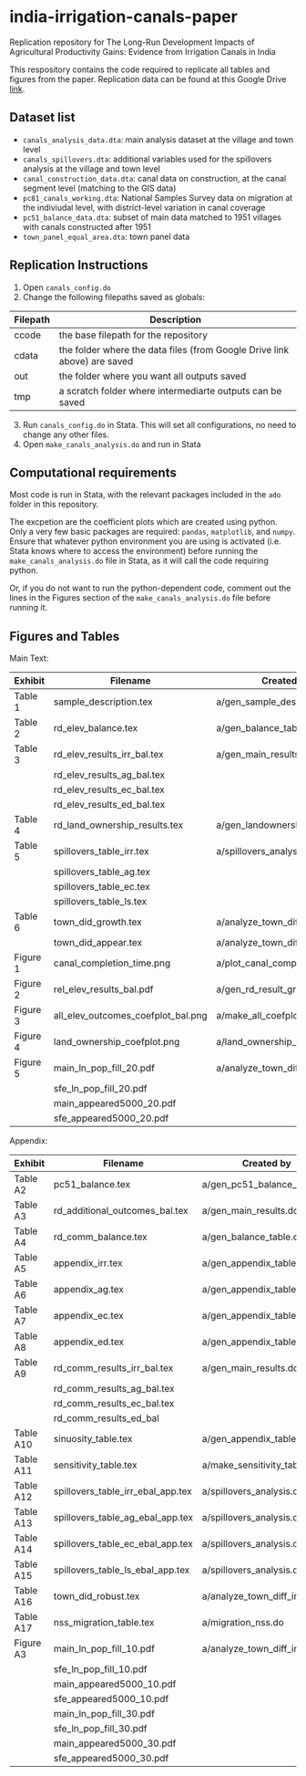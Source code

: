 # india-irrigation-canals-paper
Replication repository for The Long-Run Development Impacts of Agricultural Productivity Gains: Evidence from Irrigation Canals in India

This respository contains the code required to replicate all tables and figures from the paper. Replication data can be found at this Google Drive [link](https://drive.google.com/drive/folders/10iH6dpTZC6664dBKxwym3ivUJihohGyr). 

## Dataset list
- `canals_analysis_data.dta`: main analysis dataset at the village and town level
- `canals_spillovers.dta`: additional variables used for the spillovers analysis at the village and town level
- `canal_construction_data.dta`: canal data on construction, at the canal segment level (matching to the GIS data)
- `pc81_canals_working.dta`: National Samples Survey data on migration at the indiviudal level, with district-level variation in canal coverage
- `pc51_balance_data.dta`: subset of main data matched to 1951 villages with canals constructed after 1951
- `town_panel_equal_area.dta`: town panel data

## Replication Instructions 
1. Open `canals_config.do`
2. Change the following filepaths saved as globals:

| Filepath | Description                                                                |
|----------|----------------------------------------------------------------------------|
| ccode    | the base filepath for the repository                                       |
| cdata    | the folder where the data files (from Google Drive link above) are saved   |
| out      | the folder where you want all outputs saved                                |
| tmp      | a scratch folder where intermediarte outputs can be saved                  |

3. Run `canals_config.do` in Stata. This will set all configurations, no need to change any other files.
4. Open `make_canals_analysis.do` and run in Stata

## Computational requirements
Most code is run in Stata, with the relevant packages included in the `ado` folder in this repository.

The excpetion are the coefficient plots which are created using python. Only a very few basic packages are required: `pandas`, `matplotlib`, and `numpy`. Ensure that whatever python environment you are using is activated (i.e. Stata knows where to access the environment) before running the `make_canals_analysis.do` file in Stata, as it will call the code requiring python.

Or, if you do not want to run the python-dependent code, comment out the lines in the Figures section of the `make_canals_analysis.do` file before running it. 

## Figures and Tables

Main Text: 

| Exhibit   | Filename                               | Created by                       |
|-----------|----------------------------------------|----------------------------------|
| Table 1   | sample_description.tex                 | a/gen_sample_description.do      |
| Table 2   | rd_elev_balance.tex                    | a/gen_balance_table.do           |
| Table 3   | rd_elev_results_irr_bal.tex            | a/gen_main_results.do            |
|           | rd_elev_results_ag_bal.tex             |                                  |
|           | rd_elev_results_ec_bal.tex             |                                  |
|           | rd_elev_results_ed_bal.tex             |                                  |
| Table 4   | rd_land_ownership_results.tex          | a/gen_landownership.do           |
| Table 5   | spillovers_table_irr.tex               | a/spillovers_analysis.do         |
|           | spillovers_table_ag.tex                |                                  |
|           | spillovers_table_ec.tex                |                                  |
|           | spillovers_table_ls.tex                |                                  |
| Table 6   | town_did_growth.tex                    | a/analyze_town_diff_in_diff.do   |
|           | town_did_appear.tex                    | a/analyze_town_diff_in_diff.do   |
| Figure 1  | canal_completion_time.png              | a/plot_canal_completion_time.py  |
| Figure 2  | rel_elev_results_bal.pdf               | a/gen_rd_result_grid.do          |
| Figure 3  | all_elev_outcomes_coefplot_bal.png     | a/make_all_coefplots.py          |
| Figure 4  | land_ownership_coefplot.png            | a/land_ownership_coefplot.py     |
| Figure 5  | main_ln_pop_fill_20.pdf                | a/analyze_town_diff_in_diff.do   |
|           | sfe_ln_pop_fill_20.pdf                 |                                  |
|           | main_appeared5000_20.pdf               |                                  |
|           | sfe_appeared5000_20.pdf                |                                  |

Appendix:

| Exhibit   | Filename                          | Created by
|-----------|-----------------------------------|---------------------------------|
| Table A2  | pc51_balance.tex                  | a/gen_pc51_balance_table.do     |
| Table A3  | rd_additional_outcomes_bal.tex    | a/gen_main_results.do           |
| Table A4  | rd_comm_balance.tex               | a/gen_balance_table.do          |
| Table A5  | appendix_irr.tex                  | a/gen_appendix_tables.do        |
| Table A6  | appendix_ag.tex                   | a/gen_appendix_tables.do        |
| Table A7  | appendix_ec.tex                   | a/gen_appendix_tables.do        |
| Table A8  | appendix_ed.tex                   | a/gen_appendix_tables.do        |
| Table A9  | rd_comm_results_irr_bal.tex       | a/gen_main_results.do           |
|           | rd_comm_results_ag_bal.tex        |                                 |
|           | rd_comm_results_ec_bal.tex        |                                 |
|           | rd_comm_results_ed_bal            |                                 |
| Table A10 | sinuosity_table.tex               | a/gen_appendix_tables.do        |
| Table A11 | sensitivity_table.tex             | a/make_sensitivity_table.do     |
| Table A12 | spillovers_table_irr_ebal_app.tex | a/spillovers_analysis.do        |
| Table A13 | spillovers_table_ag_ebal_app.tex  | a/spillovers_analysis.do        |
| Table A14 | spillovers_table_ec_ebal_app.tex  | a/spillovers_analysis.do        |
| Table A15 | spillovers_table_ls_ebal_app.tex  | a/spillovers_analysis.do        |
| Table A16 | town_did_robust.tex               | a/analyze_town_diff_in_diff.do  |
| Table A17 | nss_migration_table.tex           | a/migration_nss.do              |
| Figure A3 | main_ln_pop_fill_10.pdf           | a/analyze_town_diff_in_diff.do  |
|           | sfe_ln_pop_fill_10.pdf            |                                 |
|           | main_appeared5000_10.pdf          |                                 |
|           | sfe_appeared5000_10.pdf           |                                 |
|           | main_ln_pop_fill_30.pdf           |                                 |
|           | sfe_ln_pop_fill_30.pdf            |                                 |
|           | main_appeared5000_30.pdf          |                                 |
|           | sfe_appeared5000_30.pdf           |                                 |
